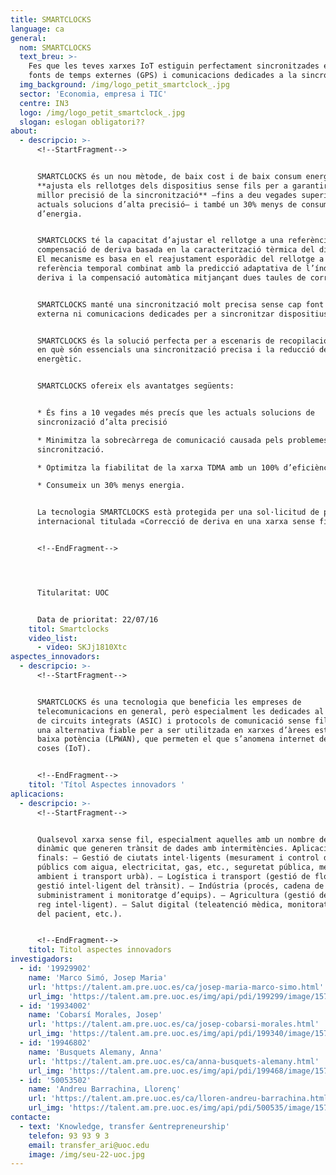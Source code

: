 ```yaml
---
title: SMARTCLOCKS
language: ca
general:
  nom: SMARTCLOCKS
  text_breu: >-
    Fes que les teves xarxes IoT estiguin perfectament sincronitzades eliminant
    fonts de temps externes (GPS) i comunicacions dedicades a la sincronització
  img_background: /img/logo_petit_smartclock_.jpg
  sector: 'Economia, empresa i TIC'
  centre: IN3
  logo: /img/logo_petit_smartclock_.jpg
  slogan: eslogan obligatori??
about:
  - descripcio: >-
      <!--StartFragment-->


      SMARTCLOCKS és un nou mètode, de baix cost i de baix consum energètic que
      **ajusta els rellotges dels dispositius sense fils per a garantir una
      millor precisió de la sincronització** —fins a deu vegades superior a les
      actuals solucions d’alta precisió— i també un 30% menys de consum
      d’energia.


      SMARTCLOCKS té la capacitat d’ajustar el rellotge a una referència amb una
      compensació de deriva basada en la caracterització tèrmica del dispositiu.
      El mecanisme es basa en el reajustament esporàdic del rellotge a font de
      referència temporal combinat amb la predicció adaptativa de l’índex de
      deriva i la compensació automàtica mitjançant dues taules de correcció.


      SMARTCLOCKS manté una sincronització molt precisa sense cap font de temps
      externa ni comunicacions dedicades per a sincronitzar dispositius.


      SMARTCLOCKS és la solució perfecta per a escenaris de recopilació de dades
      en què són essencials una sincronització precisa i la reducció del consum
      energètic.


      SMARTCLOCKS ofereix els avantatges següents:


      * És fins a 10 vegades més precís que les actuals solucions de
      sincronizació d’alta precisió

      * Minimitza la sobrecàrrega de comunicació causada pels problemes de
      sincronització.

      * Optimitza la fiabilitat de la xarxa TDMA amb un 100% d’eficiència.

      * Consumeix un 30% menys energia.


      La tecnologia SMARTCLOCKS està protegida per una sol·licitud de patent
      internacional titulada «Correcció de deriva en una xarxa sense fil».


      <!--EndFragment-->




      Titularitat: UOC


      Data de prioritat: 22/07/16
    titol: Smartclocks
    video_list:
      - video: SKJj1810Xtc
aspectes_innovadors:
  - descripcio: >-
      <!--StartFragment-->


      SMARTCLOCKS és una tecnologia que beneficia les empreses de
      telecomunicacions en general, però especialment les dedicades al disseny
      de circuits integrats (ASIC) i protocols de comunicació sense fil. HSS és
      una alternativa fiable per a ser utilitzada en xarxes d’àrees esteses de
      baixa potència (LPWAN), que permeten el que s’anomena internet de les
      coses (IoT).


      <!--EndFragment-->
    titol: 'Títol Aspectes innovadors '
aplicacions:
  - descripcio: >-
      <!--StartFragment-->


      Qualsevol xarxa sense fil, especialment aquelles amb un nombre de nodes
      dinàmic que generen trànsit de dades amb intermitències. Aplicacions
      finals: – Gestió de ciutats intel·ligents (mesurament i control de serveis
      públics com aigua, electricitat, gas, etc., seguretat pública, medi
      ambient i transport urbà). – Logística i transport (gestió de flotes,
      gestió intel·ligent del trànsit). – Indústria (procés, cadena de
      subministrament i monitoratge d’equips). – Agricultura (gestió de plagues,
      reg intel·ligent). – Salut digital (teleatenció mèdica, monitoratge remot
      del pacient, etc.).


      <!--EndFragment-->
    titol: Titol aspectes innovadors
investigadors:
  - id: '19929902'
    name: 'Marco Simó, Josep Maria'
    url: 'https://talent.am.pre.uoc.es/ca/josep-maria-marco-simo.html'
    url_img: 'https://talent.am.pre.uoc.es/img/api/pdi/199299/image/1574954315497'
  - id: '19934002'
    name: 'Cobarsí Morales, Josep'
    url: 'https://talent.am.pre.uoc.es/ca/josep-cobarsi-morales.html'
    url_img: 'https://talent.am.pre.uoc.es/img/api/pdi/199340/image/1573925681278'
  - id: '19946802'
    name: 'Busquets Alemany, Anna'
    url: 'https://talent.am.pre.uoc.es/ca/anna-busquets-alemany.html'
    url_img: 'https://talent.am.pre.uoc.es/img/api/pdi/199468/image/1573926377696'
  - id: '50053502'
    name: 'Andreu Barrachina, Llorenç'
    url: 'https://talent.am.pre.uoc.es/ca/lloren-andreu-barrachina.html'
    url_img: 'https://talent.am.pre.uoc.es/img/api/pdi/500535/image/1573926817088'
contacte:
  - text: 'Knowledge, transfer &entrepreneurship'
    telefon: 93 93 9 3
    email: transfer_ari@uoc.edu
    image: /img/seu-22-uoc.jpg
---
```


